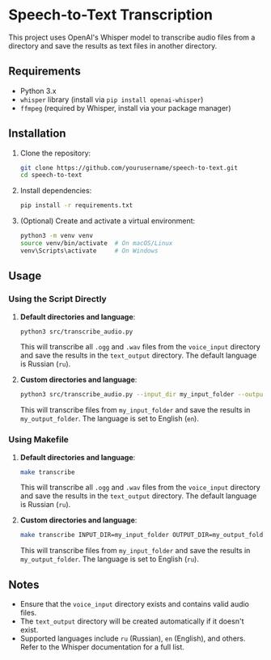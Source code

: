 # Speech-to-Text Transcription

This project uses OpenAI's Whisper model to transcribe audio files from a directory and save the results as text files in another directory.

## Requirements

- Python 3.x
- `whisper` library (install via `pip install openai-whisper`)
- `ffmpeg` (required by Whisper, install via your package manager)

## Installation

1. Clone the repository:

   ```bash
   git clone https://github.com/yourusername/speech-to-text.git
   cd speech-to-text
   ```

2. Install dependencies:

   ```bash
   pip install -r requirements.txt
   ```

3. (Optional) Create and activate a virtual environment:

   ```bash
   python3 -m venv venv
   source venv/bin/activate  # On macOS/Linux
   venv\Scripts\activate     # On Windows
   ```

## Usage

### Using the Script Directly

1. **Default directories and language**:

   ```bash
   python3 src/transcribe_audio.py
   ```

   This will transcribe all `.ogg` and `.wav` files from the `voice_input` directory and save the results in the `text_output` directory. The default language is Russian (`ru`).

2. **Custom directories and language**:

   ```bash
   python3 src/transcribe_audio.py --input_dir my_input_folder --output_dir my_output_folder --language en
   ```

   This will transcribe files from `my_input_folder` and save the results in `my_output_folder`. The language is set to English (`en`).

### Using Makefile

1. **Default directories and language**:

   ```bash
   make transcribe
   ```

   This will transcribe all `.ogg` and `.wav` files from the `voice_input` directory and save the results in the `text_output` directory. The default language is Russian (`ru`).

2. **Custom directories and language**:

   ```bash
   make transcribe INPUT_DIR=my_input_folder OUTPUT_DIR=my_output_folder LANGUAGE=ru
   ```

   This will transcribe files from `my_input_folder` and save the results in `my_output_folder`. The language is set to English (`ru`).

## Notes

- Ensure that the `voice_input` directory exists and contains valid audio files.
- The `text_output` directory will be created automatically if it doesn't exist.
- Supported languages include `ru` (Russian), `en` (English), and others. Refer to the Whisper documentation for a full list.

